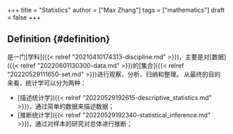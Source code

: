 +++
title = "Statistics"
author = ["Max Zhang"]
tags = ["mathematics"]
draft = false
+++

## Definition {#definition}

是一门[学科]({{< relref "20210410174313-discipline.md" >}})，主要是对[数据]({{< relref "20220601130300-data.md" >}})的[集合]({{< relref "20220529111650-set.md" >}})进行观察、分析、归纳和整理。
从最终的目的来看，统计学可以分为两种：

-   [描述统计学]({{< relref "20220529192615-descriptive_statistics.md" >}})，通过简单的数据来描述数据；
-   [推断统计学]({{< relref "20220529192340-statistical_inference.md" >}})，通过对样本的研究对总体进行推断；
